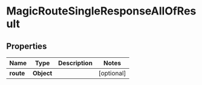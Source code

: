 

# MagicRouteSingleResponseAllOfResult


## Properties

| Name | Type | Description | Notes |
|------------ | ------------- | ------------- | -------------|
|**route** | **Object** |  |  [optional] |



